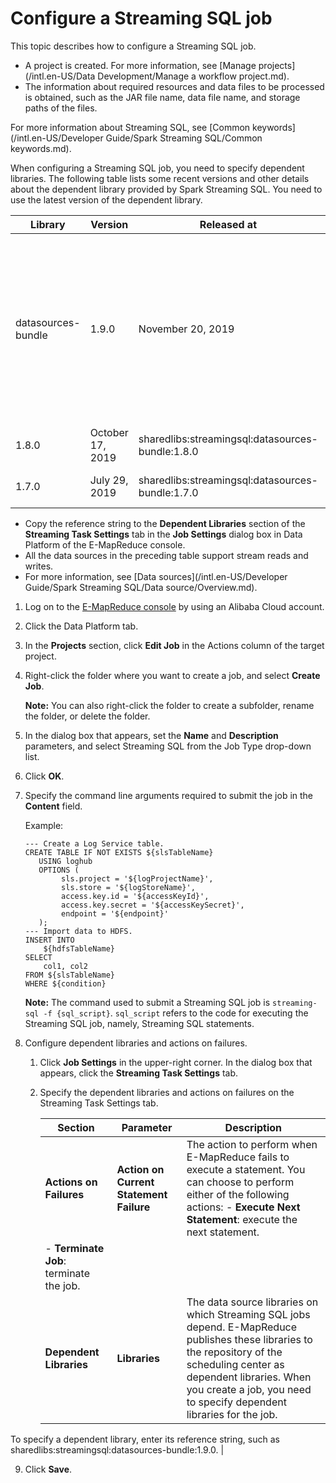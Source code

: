 # Configure a Streaming SQL job

This topic describes how to configure a Streaming SQL job.

-   A project is created. For more information, see [Manage projects](/intl.en-US/Data Development/Manage a workflow project.md).
-   The information about required resources and data files to be processed is obtained, such as the JAR file name, data file name, and storage paths of the files.

For more information about Streaming SQL, see [Common keywords](/intl.en-US/Developer Guide/Spark Streaming SQL/Common keywords.md).

When configuring a Streaming SQL job, you need to specify dependent libraries. The following table lists some recent versions and other details about the dependent library provided by Spark Streaming SQL. You need to use the latest version of the dependent library.

|Library|Version|Released at|Reference string|Description|
|-------|-------|-----------|----------------|-----------|
|datasources-bundle|1.9.0|November 20, 2019|sharedlibs:streamingsql:datasources-bundle:1.9.0|Supported data sources include Kafka, Loghub, Druid, TableStore, HBase, Java Database Connectivity \(JDBC\), Datahub, Redis, and Kudu.|
|1.8.0|October 17, 2019|sharedlibs:streamingsql:datasources-bundle:1.8.0|Supported data sources include Kafka, Loghub, Druid, TableStore, HBase, JDBC, Datahub, and Redis.|
|1.7.0|July 29, 2019|sharedlibs:streamingsql:datasources-bundle:1.7.0|Supported data sources include Kafka, LogHub, Druid, Table Store, HBase, and JDBC.|

-   Copy the reference string to the **Dependent Libraries** section of the **Streaming Task Settings** tab in the **Job Settings** dialog box in Data Platform of the E-MapReduce console.
-   All the data sources in the preceding table support stream reads and writes.
-   For more information, see [Data sources](/intl.en-US/Developer Guide/Spark Streaming SQL/Data source/Overview.md).

1.  Log on to the [E-MapReduce console](https://emr.console.aliyun.com/) by using an Alibaba Cloud account.

2.  Click the Data Platform tab.

3.  In the **Projects** section, click **Edit Job** in the Actions column of the target project.

4.  Right-click the folder where you want to create a job, and select **Create Job**.

    **Note:** You can also right-click the folder to create a subfolder, rename the folder, or delete the folder.

5.  In the dialog box that appears, set the **Name** and **Description** parameters, and select Streaming SQL from the Job Type drop-down list.

6.  Click **OK**.

7.  Specify the command line arguments required to submit the job in the **Content** field.

    Example:

    ```
    --- Create a Log Service table. 
    CREATE TABLE IF NOT EXISTS ${slsTableName} 
       USING loghub 
       OPTIONS ( 
            sls.project = '${logProjectName}', 
            sls.store = '${logStoreName}', 
            access.key.id = '${accessKeyId}', 
            access.key.secret = '${accessKeySecret}', 
            endpoint = '${endpoint}'
       ); 
    --- Import data to HDFS. 
    INSERT INTO 
        ${hdfsTableName} 
    SELECT 
        col1, col2 
    FROM ${slsTableName} 
    WHERE ${condition}
    ```

    **Note:** The command used to submit a Streaming SQL job is `streaming-sql -f {sql_script}`. `sql_script` refers to the code for executing the Streaming SQL job, namely, Streaming SQL statements.

8.  Configure dependent libraries and actions on failures.

    1.  Click **Job Settings** in the upper-right corner. In the dialog box that appears, click the **Streaming Task Settings** tab.

    2.  Specify the dependent libraries and actions on failures on the Streaming Task Settings tab.

        |Section|Parameter|Description|
        |-------|---------|-----------|
        |**Actions on Failures**|**Action on Current Statement Failure**|The action to perform when E-MapReduce fails to execute a statement. You can choose to perform either of the following actions:         -   **Execute Next Statement**: execute the next statement.
        -   **Terminate Job**: terminate the job. |
        |**Dependent Libraries**|**Libraries**|The data source libraries on which Streaming SQL jobs depend. E-MapReduce publishes these libraries to the repository of the scheduling center as dependent libraries. When you create a job, you need to specify dependent libraries for the job.

To specify a dependent library, enter its reference string, such as sharedlibs:streamingsql:datasources-bundle:1.9.0. |

9.  Click **Save**.


